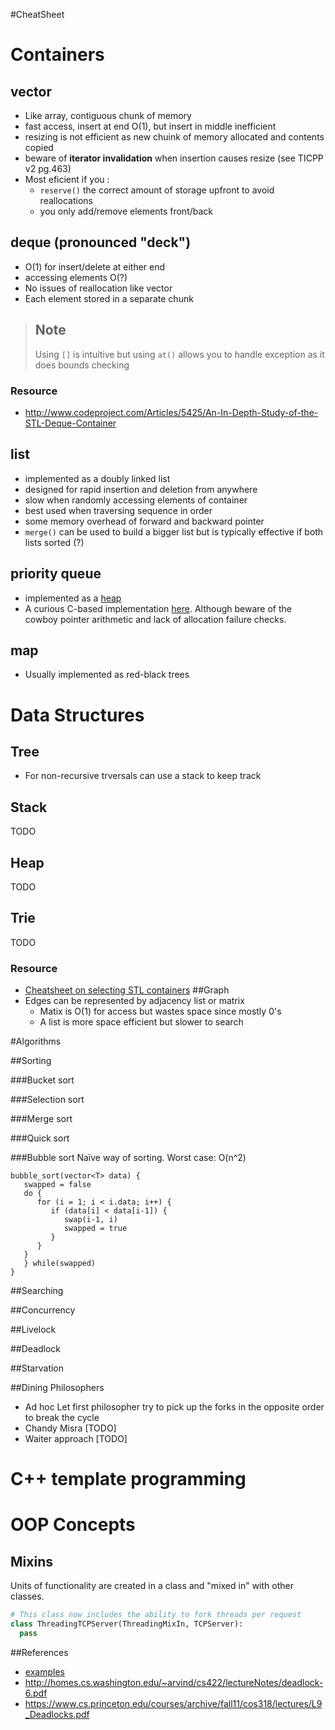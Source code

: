 #CheatSheet

# Containers

## vector
* Like array, contiguous chunk of memory
* fast access, insert at end O(1), but insert in middle inefficient
* resizing is not efficient as new chuink of memory allocated and contents copied
* beware of **iterator invalidation** when insertion causes resize (see TICPP v2 pg.463)
* Most eficient if you :
   * `reserve()` the correct amount of storage upfront to avoid reallocations
   *  you only add/remove elements front/back

## deque (pronounced "deck")
* O(1) for insert/delete at either end
* accessing elements O(?)
* No issues of reallocation like vector
* Each element stored in a separate chunk

> Note
> ---
> Using `[]` is intuitive but using `at()` allows you to handle exception as it does bounds checking

### Resource
* http://www.codeproject.com/Articles/5425/An-In-Depth-Study-of-the-STL-Deque-Container

## list
* implemented as a doubly linked list
* designed for rapid insertion and deletion from anywhere
* slow when randomly accessing elements of container
* best used when traversing sequence in order
* some memory overhead of forward and backward pointer
* `merge()` can be used to build a bigger list but is typically effective if both lists sorted (?)

## priority queue
* implemented as a [heap](http://interactivepython.org/runestone/static/pythonds/Trees/PriorityQueueswithBinaryHeaps.html)
* A curious C-based implementation [here](http://robin-thomas.github.io/max-heap/). Although beware of the cowboy pointer arithmetic
and lack of allocation failure checks.

## map
* Usually implemented as red-black trees

# Data Structures
## Tree
* For non-recursive trversals can use a stack to keep track
## Stack
TODO
## Heap
TODO
## Trie
TODO

### Resource
* [Cheatsheet on selecting STL containers](http://stackoverflow.com/a/471461)
##Graph
* Edges can be represented by adjacency list or matrix
   * Matix is O(1) for access but wastes space since mostly 0's
   * A list is more space efficient but slower to search

#Algorithms

##Sorting

###Bucket sort

###Selection sort

###Merge sort

###Quick sort

###Bubble sort
Naïve way of sorting.
Worst case: O(n^2)
```
bubble_sort(vector<T> data) {
   swapped = false
   do {
      for (i = 1; i < i.data; i++) {
         if (data[i] < data[i-1]) {
            swap(i-1, i)
            swapped = true
         }
      }
   }
   } while(swapped)
}
```

##Searching

##Concurrency

##Livelock

##Deadlock

##Starvation

##Dining Philosophers
* Ad hoc
Let first philosopher try to pick up the forks in the opposite order to break
the cycle
* Chandy Misra
[TODO]
* Waiter approach
[TODO]


# C++ template programming

# OOP Concepts

## Mixins
Units of functionality are created in a class and "mixed in" with other classes.

```python
# This class now includes the ability to fork threads per request
class ThreadingTCPServer(ThreadingMixIn, TCPServer):
  pass
```


##References
* [examples](pie/Concurrency)
* http://homes.cs.washington.edu/~arvind/cs422/lectureNotes/deadlock-6.pdf
* https://www.cs.princeton.edu/courses/archive/fall11/cos318/lectures/L9_Deadlocks.pdf

